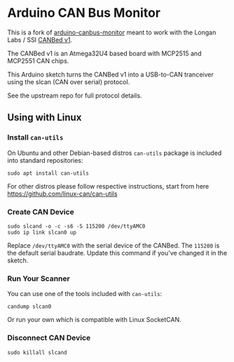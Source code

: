 # Arduino CAN Bus Monitor

This is a fork of [arduino-canbus-monitor](https://github.com/latonita/arduino-canbus-monitor) meant to work with the Longan Labs / SSI [CANBed v1](https://www.seeedstudio.com/CANBed-Arduino-CAN-BUS-Development-Kit-Atmega32U4-with-MCP2515-and-MCP2551-p-4365.html).

The CANBed v1 is an Atmega32U4 based board with MCP2515 and MCP2551 CAN chips.

This Arduino sketch turns the CANBed v1 into a USB-to-CAN tranceiver using the slcan (CAN over serial) protocol.

See the upstream repo for full protocol details.

## Using with Linux
### Install `can-utils`
On Ubuntu and other Debian-based distros `can-utils` package is included into standard repositories:
```
sudo apt install can-utils
```
For other distros please follow respective instructions, start from here https://github.com/linux-can/can-utils

### Create CAN Device
```
sudo slcand -o -c -s6 -S 115200 /dev/ttyAMC0
sudo ip link slcan0 up
```
Replace `/dev/ttyAMC0` with the serial device of the CANBed.
The `115200` is the default serial baudrate. Update this command if you've changed it in the sketch.

### Run Your Scanner
You can use one of the tools included with `can-utils`:
```
candump slcan0
```
Or run your own which is compatible with Linux SocketCAN.

### Disconnect CAN Device
```
sudo killall slcand
```
